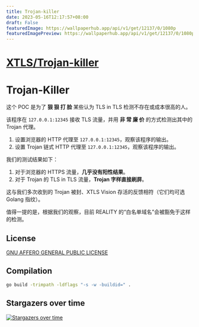 ```yaml
---
title: Trojan-killer
date: 2023-05-16T12:17:57+08:00
draft: False
featuredImage: https://wallpaperhub.app/api/v1/get/12137/0/1080p
featuredImagePreview: https://wallpaperhub.app/api/v1/get/12137/0/1080p
---
```


# [XTLS/Trojan-killer](https://github.com/XTLS/Trojan-killer)

# Trojan-Killer

这个 POC 是为了 **狠 狠 打 脸** 某些认为 TLS in TLS 检测不存在或成本很高的人。

该程序在 `127.0.0.1:12345` 接收 TLS 流量，并用 **非 常 廉 价** 的方式检测出其中的 Trojan 代理。

1. 设置浏览器的 HTTP 代理至 `127.0.0.1:12345`，观察该程序的输出。
2. 设置 Trojan 链式 HTTP 代理至 `127.0.0.1:12345`，观察该程序的输出。

我们的测试结果如下：

1. 对于浏览器的 HTTPS 流量，**几乎没有阳性结果**。
2. 对于 Trojan 的 TLS in TLS 流量，**Trojan 字样直接刷屏**。

这与我们多次收到的 Trojan 被封、XTLS Vision 存活的反馈相符（它们均可选 Golang 指纹）。

值得一提的是，根据我们的观察，目前 REALITY 的“白名单域名”会被豁免于这样的检测。

## License

[GNU AFFERO GENERAL PUBLIC LICENSE](https://github.com/XTLS/Trojan-killer/blob/main/LICENSE)

## Compilation

```bash
go build -trimpath -ldflags "-s -w -buildid=" .
```

## Stargazers over time

[![Stargazers over time](https://starchart.cc/XTLS/Trojan-killer.svg)](https://starchart.cc/XTLS/Trojan-killer)
